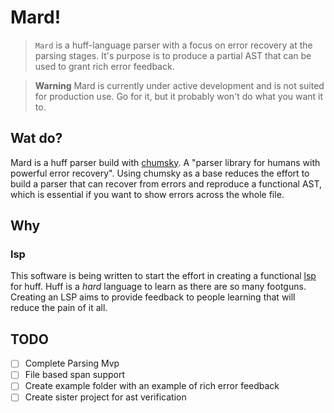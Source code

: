 # Mard!

> `Mard` is a huff-language parser with a focus on error recovery at the parsing stages. It's purpose is to produce a partial AST that can be used to grant rich error feedback.

> **Warning**
> Mard is currently under active development and is not suited for production use. Go for it, but it probably won't do what you want it to.

## Wat do?

Mard is a huff parser build with [chumsky]("https://github.com/zesterer/chumsky"). A "parser library for humans with powerful error recovery". Using chumsky as a base reduces the effort to build a parser that can recover from errors and reproduce a functional AST, which is essential if you want to show errors across the whole file.

## Why

### lsp

This software is being written to start the effort in creating a functional [lsp]("https://microsoft.github.io/language-server-protocol/") for huff. Huff is a _hard_ language to learn as there are so many footguns. Creating an LSP aims to provide feedback to people learning that will reduce the pain of it all.

## TODO

- [ ] Complete Parsing Mvp
- [ ] File based span support
- [ ] Create example folder with an example of rich error feedback
- [ ] Create sister project for ast verification
